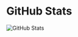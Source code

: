 # GitHub Stats

![GitHub Stats](https://github-readme-stats.vercel.app/api?username=whiplashx&show_icons=true&theme=default)

